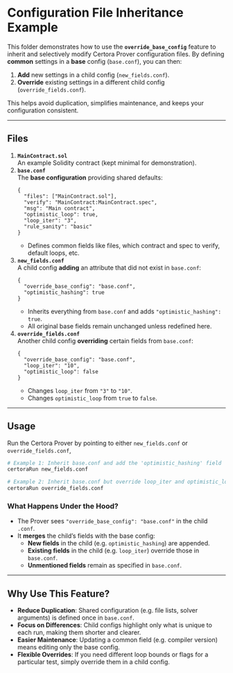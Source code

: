 # Configuration File Inheritance Example

This folder demonstrates how to use the **`override_base_config`** feature to inherit and selectively modify Certora Prover configuration files. By defining **common** settings in a **base** config (`base.conf`), you can then:

1. **Add** new settings in a child config (`new_fields.conf`).
2. **Override** existing settings in a different child config (`override_fields.conf`).

This helps avoid duplication, simplifies maintenance, and keeps your configuration consistent.

---

## Files

1. **`MainContract.sol`**  
   An example Solidity contract (kept minimal for demonstration).
2. **`base.conf`**  
   The **base configuration** providing shared defaults:
   ```jsonc
   {
     "files": ["MainContract.sol"],
     "verify": "MainContract:MainContract.spec",
     "msg": "Main contract",
     "optimistic_loop": true,
     "loop_iter": "3",
     "rule_sanity": "basic"
   }
   ```
   - Defines common fields like files, which contract and spec to verify, default loops, etc.
3. **`new_fields.conf`**  
   A child config **adding** an attribute that did not exist in `base.conf`:
   ```jsonc
   {
     "override_base_config": "base.conf",
     "optimistic_hashing": true
   }
   ```
   - Inherits everything from `base.conf` and adds `"optimistic_hashing": true`.
   - All original base fields remain unchanged unless redefined here.
4. **`override_fields.conf`**  
   Another child config **overriding** certain fields from `base.conf`:
   ```jsonc
   {
     "override_base_config": "base.conf",
     "loop_iter": "10",
     "optimistic_loop": false
   }
   ```
   - Changes `loop_iter` from `"3"` to `"10"`.
   - Changes `optimistic_loop` from `true` to `false`.

---

## Usage

Run the Certora Prover by pointing to either `new_fields.conf` or `override_fields.conf`, 
```bash
# Example 1: Inherit base.conf and add the 'optimistic_hashing' field
certoraRun new_fields.conf

# Example 2: Inherit base.conf but override loop_iter and optimistic_loop
certoraRun override_fields.conf
```

### What Happens Under the Hood?
- The Prover sees `"override_base_config": "base.conf"` in the child `.conf`.
- It **merges** the child’s fields with the base config:
  - **New fields** in the child (e.g. `optimistic_hashing`) are appended.
  - **Existing fields** in the child (e.g. `loop_iter`) override those in `base.conf`.
  - **Unmentioned fields** remain as specified in `base.conf`.

---

## Why Use This Feature?

- **Reduce Duplication**: Shared configuration (e.g. file lists, solver arguments) is defined once in `base.conf`.
- **Focus on Differences**: Child configs highlight only what is unique to each run, making them shorter and clearer.
- **Easier Maintenance**: Updating a common field (e.g. compiler version) means editing only the base config.
- **Flexible Overrides**: If you need different loop bounds or flags for a particular test, simply override them in a child config.
